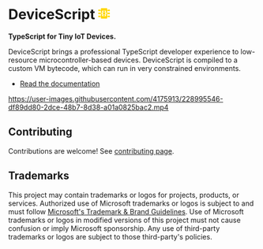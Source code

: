 # DeviceScript [<img src="./website/static/img/logo.svg" style="width: 24px;" />](https://microsoft.github.io/devicescript)

**TypeScript for Tiny IoT Devices.**

DeviceScript brings a professional TypeScript developer experience to low-resource microcontroller-based devices.
DeviceScript is compiled to a custom VM bytecode, which can run in very constrained
environments.

-   [Read the documentation](https://microsoft.github.io/devicescript)

https://user-images.githubusercontent.com/4175913/228995546-df89dd80-2dce-48b7-8d38-a01a0825bac2.mp4

## Contributing

Contributions are welcome! See [contributing page](./CONTRIBUTING.md).

## Trademarks

This project may contain trademarks or logos for projects, products, or services. Authorized use of Microsoft
trademarks or logos is subject to and must follow
[Microsoft's Trademark & Brand Guidelines](https://www.microsoft.com/en-us/legal/intellectualproperty/trademarks/usage/general).
Use of Microsoft trademarks or logos in modified versions of this project must not cause confusion or imply Microsoft sponsorship.
Any use of third-party trademarks or logos are subject to those third-party's policies.
